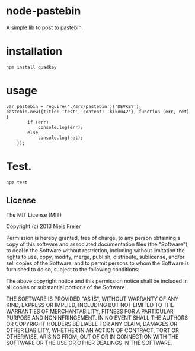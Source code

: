 node-pastebin
=============

A simple lib to post to pastebin

installation
=============

`npm install quadkey`

usage
=============

```
var pastebin = require('./src/pastebin')('DEVKEY');
pastebin.new({title: 'test', content: 'kikou42'}, function (err, ret) {
        if (err)
            console.log(err);
        else
            console.log(ret);
    });
```

Test.
=============

`npm test`

## License

The MIT License (MIT)

Copyright (c) 2013 Niels Freier

Permission is hereby granted, free of charge, to any person obtaining a copy
of this software and associated documentation files (the "Software"), to deal
in the Software without restriction, including without limitation the rights
to use, copy, modify, merge, publish, distribute, sublicense, and/or sell
copies of the Software, and to permit persons to whom the Software is
furnished to do so, subject to the following conditions:

The above copyright notice and this permission notice shall be included in
all copies or substantial portions of the Software.

THE SOFTWARE IS PROVIDED "AS IS", WITHOUT WARRANTY OF ANY KIND, EXPRESS OR
IMPLIED, INCLUDING BUT NOT LIMITED TO THE WARRANTIES OF MERCHANTABILITY,
FITNESS FOR A PARTICULAR PURPOSE AND NONINFRINGEMENT. IN NO EVENT SHALL THE
AUTHORS OR COPYRIGHT HOLDERS BE LIABLE FOR ANY CLAIM, DAMAGES OR OTHER
LIABILITY, WHETHER IN AN ACTION OF CONTRACT, TORT OR OTHERWISE, ARISING FROM,
OUT OF OR IN CONNECTION WITH THE SOFTWARE OR THE USE OR OTHER DEALINGS IN
THE SOFTWARE.
